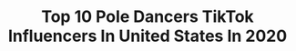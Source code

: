 ---
title: Top 10 Pole Dancers TikTok Influencers In United States In 2020
description: >-
  Find top pole dancers TikTok influencers in United States in 2020. Most popular hashtags: #fyp #poledancing #poledancer #polefitness.
platform: TikTok
hits: 67
text_top: See the best TikTok profiles on inBeat.
text_bottom: inBeat aggregates 67 TikTok influencers like this in United States for you to collaborate.
profiles:
  - username: "clairesclosetcosplay"
    fullname: >-
      👗 Claire's Closet 💖
    bio: >-
      💻Gamer/Weeb/Cosplayer👗 ❤Nonbianary Texan💙 ✨Duets Encouraged🌹 💃Pole Dancer🚥
    location: "United States"
    followers: 64400
    engagement: 1971
    commentsToLikes: 0.019043
    id: ck83k39238yrv0j78d3cu0u8d
    verified: false
    hashtags: "#adora, #yennefer, #witcher, #funny"
  - username: "genieandjade"
    fullname: >-
      Kristen Marina
    bio: >-
      💚You’re a badass. Put it on display. 💚 I’m a pole dancer and str!pper ally 🥰
    location: "United States"
    followers: 52400
    engagement: 1683
    commentsToLikes: 0.018601
    id: ck83k2wgr8vpv0j78ffzbh302
    verified: false
    hashtags: "#polelove, #polelife, #poledancer, #poledancing"
  - username: "staycrayray"
    fullname: >-
      Rachel LaVoie
    bio: >-
      Engineer & pole dancer Coach for Women in STEM 🔬⚙️ IG staycrayray | Website👇🏻
    location: "United States"
    followers: 73100
    engagement: 1210
    commentsToLikes: 0.015446
    id: ckck3hyxanftm0j23vnef3uys
    verified: false
    hashtags: "#careertiktok, #duet, #engineering, #womeninengineering"
  - username: "msaiko"
    fullname: >-
      msaiko
    bio: >-
      Miss A the Pole Dancer 💕 IG: @__msaiko 18+ Only ↘ Click Me ↙
    location: "United States"
    followers: 6859
    engagement: 1275
    commentsToLikes: 0.014440
    id: ck8z6k4l7me950j78lld3lmo1
    verified: false
    hashtags: "#fyp, #polefitness, #react, #spinningpole"
  - username: "emilyelisepoledance"
    fullname: >-
      EMILY ELISE
    bio: >-
      More on the Gram 👆🏻 >> Professional Pole Dancer << D A N C E W E A R👇🏻
    location: "United States"
    followers: 15100
    engagement: 952
    commentsToLikes: 0.052770
    id: ckamgxhwpdse70i78qbw3sdo3
    verified: false
    hashtags: "#heelsdance, #mpls, #minnesota, #polefitness"
  - username: "madisonpoledance"
    fullname: >-
      Madison Pole Dance
    bio: >-
      Pole Dancer💃🏻✨ Instagram: @prettygingiepole 🥰❤️
    location: "United States"
    followers: 83800
    engagement: 1478
    commentsToLikes: 0.006243
    id: ck83k31948wuo0j78ihaum5nj
    verified: false
    hashtags: "#foryoupage, #poledancer, #poledancing, #cat"
  - username: "polemermaid"
    fullname: >-
      🔞 Pole Mermaid
    bio: >-
      Pole dancer ✨ 18+ account🔞 Women empowerment 🔥 Snapchat in link 📸 🖤🖤🖤🖤
    location: "United States"
    followers: 85500
    engagement: 1076
    commentsToLikes: 0.014377
    id: ck8neqjkcogfn0j7865zk3t8o
    verified: false
    hashtags: "#floorwork, #meleaving, #fyp, #halloweenishere"
  - username: "ariannamaay"
    fullname: >-
      AriannaMaay
    bio: >-
      Hi I’m ari👽❤️🌴 22 yrs Gemini Florida Baby, I like to mud Pole dancer
    location: "United States"
    followers: 17500
    engagement: 898
    commentsToLikes: 0.012243
    id: ckd6gwgio99570j233dmv00sm
    verified: false
    hashtags: "#red, #duet, #justaslongasyoutwerkforme, #highexpectations"
  - username: "novacaine_official"
    fullname: >-
      Nova
    bio: >-
      5”5’ by day; 6’1” by night. Aerialist/Pole Dancer. Ig: Novacaine_official
    location: "United States"
    followers: 5560
    engagement: 594
    commentsToLikes: 0.015787
    id: ckbqq6mtgb00d0j23ih964jw6
    verified: false
    hashtags: "#poledancing, #aerialist, #polefitness, #stopstrippershaming"
  - username: "frenchfrylady"
    fullname: >-
      Alyssa
    bio: >-
      🖤⚡️CT•MUA•HAIRSTYLIST•POLEDANCER⚡️🖤
    location: "United States"
    followers: 5545
    engagement: 824
    commentsToLikes: 0.009017
    id: ck83k3flz90iw0j78hqgvg91m
    verified: false
    hashtags: "#fyp, #frostedfeelings, #pole, #foryoupage"
---